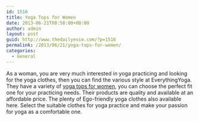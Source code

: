 ```yaml
---
id: 1516
title: Yoga Tops for Women
date: 2013-06-21T00:58:00+00:00
author: admin
layout: post
guid: http://www.thedailyevie.com/?p=1516
permalink: /2013/06/21/yoga-tops-for-women/
categories:
  - General
---
```

As a woman, you are very much interested in yoga practicing and looking for the yoga clothes, then you can find the various style at EverythingYoga. They have a variety of [yoga tops for women](http://www.everythingyoga.com/yoga-clothes-for-women.htm), you can choose the perfect fit one for your practicing needs. Their products are quality and available at an affordable price. The plenty of Ego-friendly yoga clothes also available here. Select the suitable clothes for yoga practice and make your passion for yoga as a comfortable one.